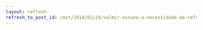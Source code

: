 ```yaml
---
layout: refresh
refresh_to_post_id: /mst/2014/01/24/valmir-assuno-a-necessidade-da-reforma-agrria-para-o-brasil
---
```

